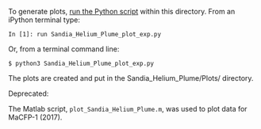 To generate plots, [run the Python script](https://github.com/MaCFP/macfp-db/wiki/Plotting-Scripts) within this directory.  From an iPython terminal type:
```
In [1]: run Sandia_Helium_Plume_plot_exp.py
```
Or, from a terminal command line:
```
$ python3 Sandia_Helium_Plume_plot_exp.py
```

The plots are created and put in the Sandia_Helium_Plume/Plots/ directory.

Deprecated:

The Matlab script, `plot_Sandia_Helium_Plume.m`, was used to plot data for MaCFP-1 (2017).
